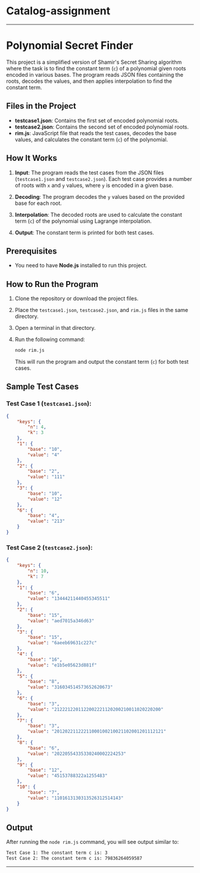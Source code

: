 # Catalog-assignment



---

# Polynomial Secret Finder

This project is a simplified version of Shamir's Secret Sharing algorithm where the task is to find the constant term (`c`) of a polynomial given roots encoded in various bases. The program reads JSON files containing the roots, decodes the values, and then applies interpolation to find the constant term.

## Files in the Project

- **testcase1.json**: Contains the first set of encoded polynomial roots.
- **testcase2.json**: Contains the second set of encoded polynomial roots.
- **rim.js**: JavaScript file that reads the test cases, decodes the base values, and calculates the constant term (`c`) of the polynomial.

## How It Works

1. **Input**: The program reads the test cases from the JSON files (`testcase1.json` and `testcase2.json`). Each test case provides a number of roots with `x` and `y` values, where `y` is encoded in a given base.
   
2. **Decoding**: The program decodes the `y` values based on the provided base for each root.

3. **Interpolation**: The decoded roots are used to calculate the constant term (`c`) of the polynomial using Lagrange interpolation.

4. **Output**: The constant term is printed for both test cases.

## Prerequisites

- You need to have **Node.js** installed to run this project.

## How to Run the Program

1. Clone the repository or download the project files.
2. Place the `testcase1.json`, `testcase2.json`, and `rim.js` files in the same directory.
3. Open a terminal in that directory.
4. Run the following command:

   ```bash
   node rim.js
   ```

   This will run the program and output the constant term (`c`) for both test cases.

## Sample Test Cases

### Test Case 1 (`testcase1.json`):
```json
{
    "keys": {
        "n": 4,
        "k": 3
    },
    "1": {
        "base": "10",
        "value": "4"
    },
    "2": {
        "base": "2",
        "value": "111"
    },
    "3": {
        "base": "10",
        "value": "12"
    },
    "6": {
        "base": "4",
        "value": "213"
    }
}
```

### Test Case 2 (`testcase2.json`):
```json
{
    "keys": {
        "n": 10,
        "k": 7
    },
    "1": {
        "base": "6",
        "value": "13444211440455345511"
    },
    "2": {
        "base": "15",
        "value": "aed7015a346d63"
    },
    "3": {
        "base": "15",
        "value": "6aeeb69631c227c"
    },
    "4": {
        "base": "16",
        "value": "e1b5e05623d881f"
    },
    "5": {
        "base": "8",
        "value": "316034514573652620673"
    },
    "6": {
        "base": "3",
        "value": "2122212201122002221120200210011020220200"
    },
    "7": {
        "base": "3",
        "value": "20120221122211000100210021102001201112121"
    },
    "8": {
        "base": "6",
        "value": "20220554335330240002224253"
    },
    "9": {
        "base": "12",
        "value": "45153788322a1255483"
    },
    "10": {
        "base": "7",
        "value": "1101613130313526312514143"
    }
}
```

## Output

After running the `node rim.js` command, you will see output similar to:

```bash
Test Case 1: The constant term c is: 3
Test Case 2: The constant term c is: 79836264059587
```

---


